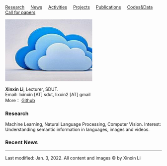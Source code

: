 [Research](research.html) &nbsp;&nbsp;&nbsp; [News](news.html)  &nbsp;&nbsp;&nbsp; [Activities](activities.html)  &nbsp;&nbsp;&nbsp; [Projects](projects.html)  &nbsp;&nbsp;&nbsp; [Publications](publications.html)  &nbsp;&nbsp;&nbsp; [Codes&Data](codesdata.html)  &nbsp;&nbsp;&nbsp; [Call for papers](cfp.html)

![](images/1.jpg)

**Xinxin Li**, Lecturer, SDUT. <br />
Email: lixinxin [AT] sdut, lixxin2 [AT] gmail <br/>
More： [Github](https:/github.com/lixxin2)

### Research

Machine Learning, Natural Language Processing, Computer Vision.
Interest: Understanding semantic information in languages, images and videos.

### Recent News

***
Last modified: Jan. 3, 2022. All content and images &copy; by Xinxin Li